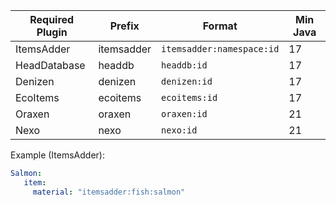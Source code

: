 | Required Plugin | Prefix     | Format                    | Min Java |
|-----------------|------------|---------------------------|----------|
| ItemsAdder      | itemsadder | `itemsadder:namespace:id` | 17       |
| HeadDatabase    | headdb     | `headdb:id`               | 17       |
| Denizen         | denizen    | `denizen:id`              | 17       |
| EcoItems        | ecoitems   | `ecoitems:id`             | 17       |
| Oraxen          | oraxen     | `oraxen:id`               | 21       |
| Nexo            | nexo       | `nexo:id`                 | 21       |

Example (ItemsAdder):
```yaml
Salmon:
   item:
     material: "itemsadder:fish:salmon"
```
